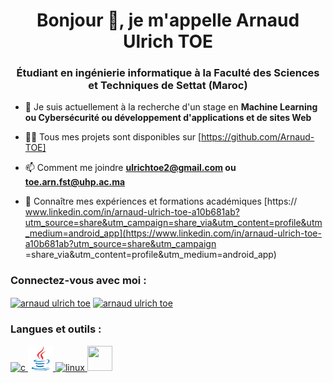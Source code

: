 
<h1 align="center">Bonjour 👋, je m'appelle Arnaud Ulrich TOE</h1>
<h3 align="center">Étudiant en ingénierie informatique à la Faculté des Sciences et Techniques de Settat (Maroc)</h3>

- 🔭 Je suis actuellement à la recherche d'un stage en **Machine Learning ou Cybersécurité ou développement d'applications et de sites Web**

- 👨‍💻 Tous mes projets sont disponibles sur [https://github.com/Arnaud-TOE]

- 📫 Comment me joindre **ulrichtoe2@gmail.com ou toe.arn.fst@uhp.ac.ma**

- 📄 Connaître mes expériences et formations académiques [https:// www.linkedin.com/in/arnaud-ulrich-toe-a10b681ab?utm_source=share&utm_campaign=share_via&utm_content=profile&utm_medium=android_app](https://www.linkedin.com/in/arnaud-ulrich-toe-a10b681ab?utm_source=share&utm_campaign =share_via&utm_content=profile&utm_medium=android_app)

<h3 align="left">Connectez-vous avec moi :</h3>
<p align="left">
<a href="https://linkedin.com/in/arnaud ulrich toe" target="blank"><img align="center" src="https://raw.githubusercontent.com/rahuldkjain/github-profile-readme-generator/master/src/images/icons/Social/linked-in- alt.svg" alt="arnaud ulrich toe" height="30" width="40" /></a>
<a href="https://fb.com/arnaud ulrich toe" target="blank"> <img align="center" src="https://raw.githubusercontent.com/rahuldkjain/github-profile-readme-generator/master/src/images/icons/Social/facebook.svg" alt="arnaud ulrich toe " height="30" width="40" /></a>
</p>

<h3 align="left">Langues et outils :</h3>
<p align="left"> <a href="https://www.cprogramming.com/" target="_blank" rel="noreferrer"> <img src="https://upload.wikimedia.org/wikipedia/commons/1/18/C_Programming_Language.svg" alt="c" width="40" height="40"/> </a> <a href="https://cdn.icon-icons.com/icons2/2415/PNG/512/java_original_wordmark_logo_icon_146459.png" target="_blank" rel="noreferrer"> <img src="https://raw.githubusercontent.com/devicons/devicon/master/icons/java/java-original.svg" alt="java" width="40" height="40"/> </ a> <a href="https://www.linux.org/" target="_blank" rel="noreferrer"> <img src="https://cdn.icon-icons.com/icons2/1159/PNG/256/linux_81610.png" alt="linux" width="40" height="40"/> </a> <a href="https://banner2.cleanpng.com/20180611/pur/kisspng-microsoft-sql-server-microsoft-azure-sql-database-5b1f2919b40ab5.5565598815287687937375.jpg" target="_blank" rel="noreferrer"> <img src="https://banner2.cleanpng.com/20180611/pur/kisspng-microsoft-sql-server-microsoft-azure-sql-database-5b1f2919b40ab5.5565598815287687937375.jpg" width="40" height="40"/> </a> </p>
